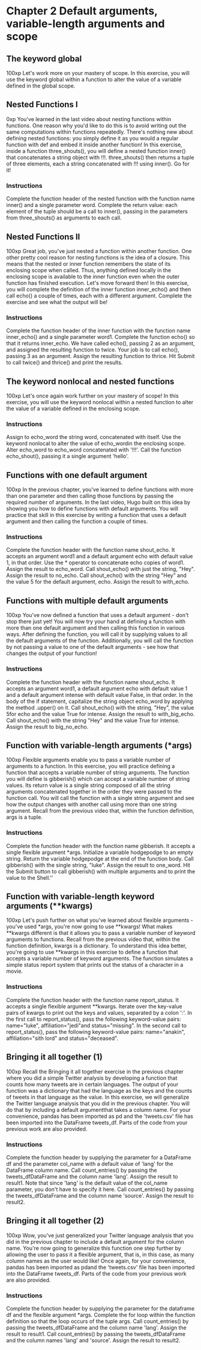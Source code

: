 
# Chapter 2 Default arguments, variable-length arguments and scope

## The keyword global
100xp
Let's work more on your mastery of scope. In this exercise, you will use the keyword global within a function to alter the value of a variable defined in the global scope.

## Nested Functions I
0xp
You've learned in the last video about nesting functions within functions. One reason why you'd like to do this is to avoid writing out the same computations within functions repeatedly. There's nothing new about defining nested functions: you simply define it as you would a regular function with def and embed it inside another function!
In this exercise, inside a function three_shouts(), you will define a nested function inner() that concatenates a string object with !!!. three_shouts() then returns a tuple of three elements, each a string concatenated with !!! using inner(). Go for it!
### Instructions
Complete the function header of the nested function with the function name inner() and a single parameter word.
Complete the return value: each element of the tuple should be a call to inner(), passing in the parameters from three_shouts() as arguments to each call.

## Nested Functions II
100xp
Great job, you've just nested a function within another function. One other pretty cool reason for nesting functions is the idea of a closure. This means that the nested or inner function remembers the state of its enclosing scope when called. Thus, anything defined locally in the enclosing scope is available to the inner function even when the outer function has finished execution.
Let's move forward then! In this exercise, you will complete the definition of the inner function inner_echo() and then call echo() a couple of times, each with a different argument. Complete the exercise and see what the output will be!
### Instructions
Complete the function header of the inner function with the function name inner_echo() and a single parameter word1.
Complete the function echo() so that it returns inner_echo.
We have called echo(), passing 2 as an argument, and assigned the resulting function to twice. Your job is to call echo(), passing 3 as an argument. Assign the resulting function to thrice.
Hit Submit to call twice() and thrice() and print the results.


## The keyword nonlocal and nested functions
100xp
Let's once again work further on your mastery of scope! In this exercise, you will use the keyword nonlocal within a nested function to alter the value of a variable defined in the enclosing scope.
### Instructions
Assign to echo_word the string word, concatenated with itself.
Use the keyword nonlocal to alter the value of echo_wordin the enclosing scope.
Alter echo_word to echo_word concatenated with '!!!'.
Call the function echo_shout(), passing it a single argument 'hello'.

## Functions with one default argument
100xp
In the previous chapter, you've learned to define functions with more than one parameter and then calling those functions by passing the required number of arguments. In the last video, Hugo built on this idea by showing you how to define functions with default arguments. You will practice that skill in this exercise by writing a function that uses a default argument and then calling the function a couple of times.
### Instructions
Complete the function header with the function name shout_echo. It accepts an argument word1 and a default argument echo with default value 1, in that order.
Use the * operator to concatenate echo copies of word1. Assign the result to echo_word.
Call shout_echo() with just the string, "Hey". Assign the result to no_echo.
Call shout_echo() with the string "Hey" and the value 5 for the default argument, echo. Assign the result to with_echo.

## Functions with multiple default arguments
100xp
You've now defined a function that uses a default argument - don't stop there just yet! You will now try your hand at defining a function with more than one default argument and then calling this function in various ways.
After defining the function, you will call it by supplying values to all the default arguments of the function. Additionally, you will call the function by not passing a value to one of the default arguments - see how that changes the output of your function!
### Instructions
Complete the function header with the function name shout_echo. It accepts an argument word1, a default argument echo with default value 1 and a default argument intense with default value False, in that order.
In the body of the if statement, capitalize the string object echo_word by applying the method .upper() on it.
Call shout_echo() with the string, "Hey", the value 5for echo and the value True for intense. Assign the result to with_big_echo.
Call shout_echo() with the string "Hey" and the value True for intense. Assign the result to big_no_echo.
## Function with variable-length arguments (*args)
100xp
Flexible arguments enable you to pass a variable number of arguments to a function. In this exercise, you will practice defining a function that accepts a variable number of string arguments.
The function you will define is gibberish() which can accept a variable number of string values. Its return value is a single string composed of all the string arguments concatenated together in the order they were passed to the function call. You will call the function with a single string argument and see how the output changes with another call using more than one string argument. Recall from the previous video that, within the function definition, args is a tuple.
### Instructions
Complete the function header with the function name gibberish. It accepts a single flexible argument *args.
Initialize a variable hodgepodge to an empty string.
Return the variable hodgepodge at the end of the function body.
Call gibberish() with the single string, "luke". Assign the result to one_word.
Hit the Submit button to call gibberish() with multiple arguments and to print the value to the Shell.’’
## Function with variable-length keyword arguments (**kwargs)
100xp
Let's push further on what you've learned about flexible arguments - you've used *args, you're now going to use **kwargs! What makes **kwargs different is that it allows you to pass a variable number of keyword arguments to functions. Recall from the previous video that, within the function definition, kwargs is a dictionary.
To understand this idea better, you're going to use **kwargs in this exercise to define a function that accepts a variable number of keyword arguments. The function simulates a simple status report system that prints out the status of a character in a movie.
### Instructions
Complete the function header with the function name report_status. It accepts a single flexible argument **kwargs.
Iterate over the key-value pairs of kwargs to print out the keys and values, separated by a colon ':'.
In the first call to report_status(), pass the following keyword-value pairs: name="luke", affiliation="jedi"and status="missing".
In the second call to report_status(), pass the following keyword-value pairs: name="anakin", affiliation="sith lord" and status="deceased".
## Bringing it all together (1)
100xp
Recall the Bringing it all together exercise in the previous chapter where you did a simple Twitter analysis by developing a function that counts how many tweets are in certain languages. The output of your function was a dictionary that had the language as the keys and the counts of tweets in that language as the value.
In this exercise, we will generalize the Twitter language analysis that you did in the previous chapter. You will do that by including a default argumentthat takes a column name.
For your convenience, pandas has been imported as pd and the 'tweets.csv' file has been imported into the DataFrame tweets_df. Parts of the code from your previous work are also provided.
### Instructions
Complete the function header by supplying the parameter for a DataFrame df and the parameter col_name with a default value of 'lang' for the DataFrame column name.
Call count_entries() by passing the tweets_dfDataFrame and the column name 'lang'. Assign the result to result1. Note that since 'lang' is the default value of the col_name parameter, you don't have to specify it here.
Call count_entries() by passing the tweets_dfDataFrame and the column name 'source'. Assign the result to result2.

## Bringing it all together (2)
100xp
Wow, you've just generalized your Twitter language analysis that you did in the previous chapter to include a default argument for the column name. You're now going to generalize this function one step further by allowing the user to pass it a flexible argument, that is, in this case, as many column names as the user would like!
Once again, for your convenience, pandas has been imported as pdand the 'tweets.csv' file has been imported into the DataFrame tweets_df. Parts of the code from your previous work are also provided.
### Instructions
Complete the function header by supplying the parameter for the dataframe df and the flexible argument *args.
Complete the for loop within the function definition so that the loop occurs of the tuple args.
Call count_entries() by passing the tweets_dfDataFrame and the column name 'lang'. Assign the result to result1.
Call count_entries() by passing the tweets_dfDataFrame and the column names 'lang' and 'source'. Assign the result to result2.




